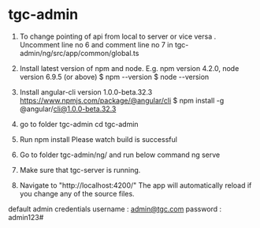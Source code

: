 # tgc-admin

1) To change pointing of api from local to server or vice versa .
Uncomment line no 6 and comment line no 7 in
tgc-admin/ng/src/app/common/global.ts

2) Install latest version of npm and node.
E.g. npm version 4.2.0, node version 6.9.5 (or above)
$ npm --version
$ node --version

3) Install angular-cli version 1.0.0-beta.32.3
https://www.npmjs.com/package/@angular/cli
$ npm install -g @angular/cli@1.0.0-beta.32.3

4) go to folder tgc-admin
   cd tgc-admin

5) Run npm install
Please watch build is successful

6) Go to folder  tgc-admin/ng/ and run below command
   ng serve

7) Make sure that tgc-server is running.

8) Navigate to "http://localhost:4200/"
The app will automatically reload if you change any of the source files.

default admin credentials
username : admin@tgc.com
password : admin123#
